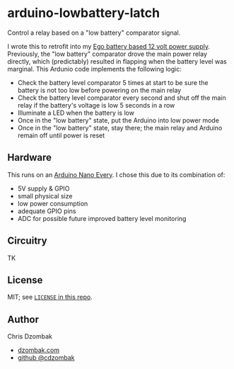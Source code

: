 # arduino-lowbattery-latch

Control a relay based on a "low battery" comparator signal.

I wrote this to retrofit into my [Ego battery based 12 volt power supply](https://www.dzombak.com/blog/2024/04/The-12v-portable-power-supply-Ego-needs-to-make.html). Previously, the "low battery" comparator drove the main power relay directly, which (predictably) resulted in flapping when the battery level was marginal. This Ardunio code implements the following logic:

- Check the battery level comparator 5 times at start to be sure the battery is not too low before powering on the main relay
- Check the battery level comparator every second and shut off the main relay if the battery's voltage is low 5 seconds in a row
- Illuminate a LED when the battery is low
- Once in the "low battery" state, put the Arduino into low power mode
- Once in the "low battery" state, stay there; the main relay and Arduino remain off until power is reset

## Hardware

This runs on an [Arduino Nano Every](https://store.arduino.cc/products/arduino-nano-every). I chose this due to its combination of:

- 5V supply & GPIO
- small physical size
- low power consumption
- adequate GPIO pins
- ADC for possible future improved battery level monitoring

## Circuitry

TK

## License

MIT; see [`LICENSE` in this repo](LICENSE).

## Author

Chris Dzombak
- [dzombak.com](https://www.dzombak.com)
- [github @cdzombak](https://github.com/cdzombak)
